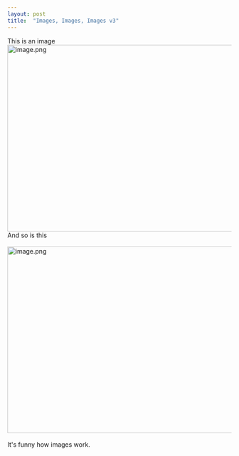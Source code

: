 ```yaml
---
layout: post
title:  "Images, Images, Images v3"
---
```


<div dir="ltr"><div>This is an image</div><div><img src="https://internetblog.s3.amazonaws.com/images/41064fcb-5071-4e09-a736-ec4af53f56a5" alt="image.png" width="558" height="419"><br></div><div>And so is this</div><div><br></div><div><img src="https://internetblog.s3.amazonaws.com/images/4554bad7-edd6-41c9-866b-c095029c8c3c" alt="image.png" width="558" height="419"><br></div><div><br></div><div>It&#39;s funny how images work.<br></div></div>
